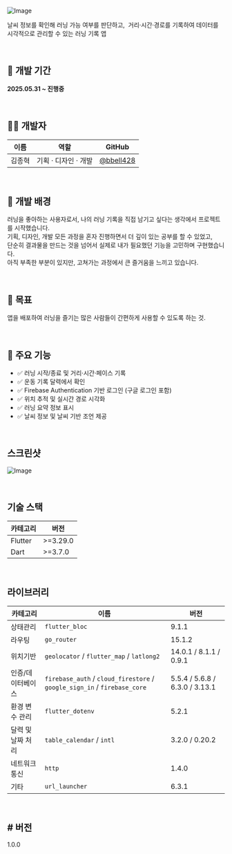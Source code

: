 ![Image](https://github.com/user-attachments/assets/82ac395b-c0da-419e-9899-cdde044dca9a)

날씨 정보를 확인해 러닝 가능 여부를 판단하고, 
거리·시간·경로를 기록하여 데이터를 시각적으로 관리할 수 있는 러닝 기록 앱

<br>

## 📅 개발 기간

**2025.05.31 ~ 진행중**

<br>

## 🙋‍♂️ 개발자

| 이름 | 역할 | GitHub |
|------|------|--------|
| 김종혁 | 기획 · 디자인 · 개발 | [@bbell428](https://github.com/bbell428) |

<br>

## 🚀 개발 배경

러닝을 좋아하는 사용자로서, 나의 러닝 기록을 직접 남기고 싶다는 생각에서 프로젝트를 시작했습니다.  
기획, 디자인, 개발 모든 과정을 혼자 진행하면서 더 깊이 있는 공부를 할 수 있었고,  
단순히 결과물을 만드는 것을 넘어서 실제로 내가 필요했던 기능을 고민하며 구현했습니다.  
아직 부족한 부분이 있지만, 고쳐가는 과정에서 큰 즐거움을 느끼고 있습니다.

<br>

## 🎯 목표

앱을 배포하여 러닝을 즐기는 많은 사람들이 간편하게 사용할 수 있도록 하는 것.

<br>

## 📱 주요 기능

- ✅ 러닝 시작/종료 및 거리·시간·페이스 기록
- ✅ 운동 기록 달력에서 확인
- ✅ Firebase Authentication 기반 로그인 (구글 로그인 포함)
- ✅ 위치 추적 및 실시간 경로 시각화
- ✅ 러닝 요약 정보 표시
- ✅ 날씨 정보 및 날씨 기반 조언 제공

<br>
  
## 스크린샷

![Image](https://github.com/user-attachments/assets/f1e28e2f-55be-4631-872f-e27b0190ee46)

<br>

## 기술 스택

| 카테고리 | 버전 |
|----------|------|
| Flutter | >=3.29.0 |
| Dart | >=3.7.0 |

<br>

## 라이브러리
| 카테고리 | 이름 | 버전 |
|----------|------|-------|
| 상태관리 | `flutter_bloc` | 9.1.1 |
| 라우팅 | `go_router` | 15.1.2 |
| 위치기반 | `geolocator` / `flutter_map` / `latlong2` | 14.0.1 / 8.1.1 / 0.9.1 |
| 인증/데이터베이스 | `firebase_auth` / `cloud_firestore` / `google_sign_in` / `firebase_core` | 5.5.4 / 5.6.8 / 6.3.0 / 3.13.1 |
| 환경 변수 관리 | `flutter_dotenv` | 5.2.1 |
| 달력 및 날짜 처리 | `table_calendar` / `intl` | 3.2.0 / 0.20.2 |
| 네트워크 통신 | `http` | 1.4.0 |
| 기타 | `url_launcher` | 6.3.1 |

<br>

## # 버전
1.0.0
